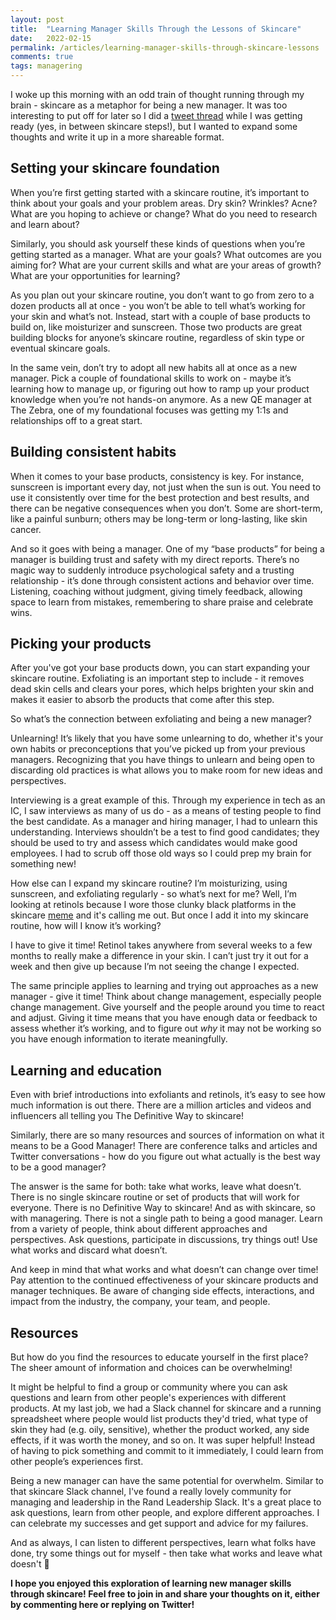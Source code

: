 ```yaml
---
layout: post
title:  "Learning Manager Skills Through the Lessons of Skincare"
date:   2022-02-15
permalink: /articles/learning-manager-skills-through-skincare-lessons
comments: true
tags: managering
---
```


I woke up this morning with an odd train of thought running through my brain - skincare as a metaphor for being a new manager. It was too interesting to put off for later so I did a [tweet thread](https://twitter.com/AngelaRiggs_/status/1493588529263353860) while I was getting ready (yes, in between skincare steps!), but I wanted to expand some thoughts and write it up in a more shareable format. 

## Setting your skincare foundation

When you’re first getting started with a skincare routine, it’s important to think about your goals and your problem areas. Dry skin? Wrinkles? Acne? What are you hoping to achieve or change? What do you need to research and learn about?

Similarly, you should ask yourself these kinds of questions when you’re getting started as a manager. What are your goals? What outcomes are you aiming for? What are your current skills and what are your areas of growth? What are your opportunities for learning?

As you plan out your skincare routine, you don’t want to go from zero to a dozen products all at once - you won’t be able to tell what’s working for your skin and what’s not. Instead, start with a couple of base products to build on, like moisturizer and sunscreen. Those two products are great building blocks for anyone’s skincare routine, regardless of skin type or eventual skincare goals.

In the same vein, don’t try to adopt all new habits all at once as a new manager. Pick a couple of foundational skills to work on - maybe it’s learning how to manage up, or figuring out how to ramp up your product knowledge when you’re not hands-on anymore. As a new QE manager at The Zebra, one of my foundational focuses was getting my 1:1s and relationships off to a great start.

## Building consistent habits

When it comes to your base products, consistency is key. For instance, sunscreen is important every day, not just when the sun is out. You need to use it consistently over time for the best protection and best results, and there can be negative consequences when you don’t. Some are short-term, like a painful sunburn; others may be long-term or long-lasting, like skin cancer.

And so it goes with being a manager. One of my “base products” for being a manager is building trust and safety with my direct reports. There’s no magic way to suddenly introduce psychological safety and a trusting relationship - it’s done through consistent actions and behavior over time. Listening, coaching without judgment, giving timely feedback, allowing space to learn from mistakes, remembering to share praise and celebrate wins. 

## Picking your products

After you've got your base products down, you can start expanding your skincare routine. Exfoliating is an important step to include - it removes dead skin cells and clears your pores, which helps brighten your skin and makes it easier to absorb the products that come after this step.

So what’s the connection between exfoliating and being a new manager?

Unlearning! It’s likely that you have some unlearning to do, whether it's your own habits or preconceptions that you’ve picked up from your previous managers. Recognizing that you have things to unlearn and being open to discarding old practices is what allows you to make room for new ideas and perspectives. 

Interviewing is a great example of this. Through my experience in tech as an IC, I saw interviews as many of us do - as a means of testing people to find the best candidate. As a manager and hiring manager, I had to unlearn this understanding. Interviews shouldn’t be a test to find good candidates; they should be used to try and assess which candidates would make good employees. I had to scrub off those old ways so I could prep my brain for something new!

How else can I expand my skincare routine? I’m moisturizing, using sunscreen, and exfoliating regularly - so what’s next for me? Well, I’m looking at retinols because I wore those clunky black platforms in the skincare [meme](https://www.reddit.com/r/SkincareAddiction/comments/5z3smg/humor_90s_kids_will_get_it/) and it's calling me out. But once I add it into my skincare routine, how will I know it’s working?

I have to give it time! Retinol takes anywhere from several weeks to a few months to really make a difference in your skin. I can’t just try it out for a week and then give up because I’m not seeing the change I expected.

The same principle applies to learning and trying out approaches as a new manager - give it time! Think about change management, especially people change management. Give yourself and the people around you time to react and adjust. Giving it time means that you have enough data or feedback to assess whether it’s working, and to figure out _why_ it may not be working so you have enough information to iterate meaningfully. 

## Learning and education

Even with brief introductions into exfoliants and retinols, it’s easy to see how much information is out there. There are a million articles and videos and influencers all telling you The Definitive Way to skincare! 

Similarly, there are so many resources and sources of information on what it means to be a Good Manager! There are conference talks and articles and Twitter conversations - how do you figure out what actually is the best way to be a good manager?

The answer is the same for both: take what works, leave what doesn’t. There is no single skincare routine or set of products that will work for everyone. There is no Definitive Way to skincare! And as with skincare, so with managering. There is not a single path to being a good manager. Learn from a variety of people, think about different approaches and perspectives. Ask questions, participate in discussions, try things out! Use what works and discard what doesn’t.

And keep in mind that what works and what doesn’t can change over time! Pay attention to the continued effectiveness of your skincare products and manager techniques. Be aware of changing side effects, interactions, and impact from the industry, the company, your team, and people.

## Resources

But how do you find the resources to educate yourself in the first place? The sheer amount of information and choices can be overwhelming!

It might be helpful to find a group or community where you can ask questions and learn from other people's experiences with different products. At my last job, we had a Slack channel for skincare and a running spreadsheet where people would list products they'd tried, what type of skin they had (e.g. oily, sensitive), whether the product worked, any side effects, if it was worth the money, and so on. It was super helpful! Instead of having to pick something and commit to it immediately, I could learn from other people’s experiences first.

Being a new manager can have the same potential for overwhelm. Similar to that skincare Slack channel, I've found a really lovely community for managing and leadership in the Rand Leadership Slack. It's a great place to ask questions, learn from other people, and explore different approaches. I can celebrate my successes and get support and advice for my failures.

And as always, I can listen to different perspectives, learn what folks have done, try some things out for myself - then take what works and leave what doesn't 🙂

**I hope you enjoyed this exploration of learning new manager skills through skincare! Feel free to join in and share your thoughts on it, either by commenting here or replying on Twitter!**
